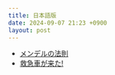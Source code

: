 ```yaml
---
title: 日本語版
date: 2024-09-07 21:23 +0900
layout: post
---
```


- [メンデルの法則](../ja/メンデルの法則.md)
- [救急車が来た!](./救急車が来た!.md)

